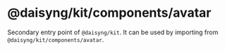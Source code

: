 # @daisyng/kit/components/avatar

Secondary entry point of `@daisyng/kit`. It can be used by importing from `@daisyng/kit/components/avatar`.
